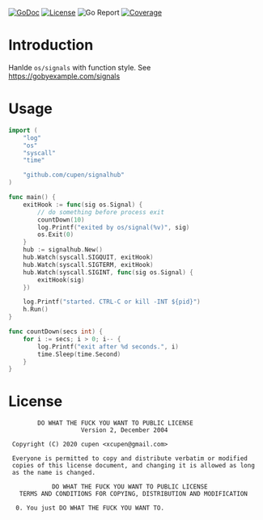 [![GoDoc][doc]][doc-to] 
[![License][license]][license-to] 
![Go Report][status]
[![Coverage][cover]][cover-to]

[status]: https://goreportcard.com/badge/github.com/cupen/signalhub?style=flat-square
[doc]:    https://godoc.org/github.com/cupen/signalhub?status.svg
[doc-to]: https://pkg.go.dev/github.com/cupen/signalhub
[license]:  https://img.shields.io/badge/license-WTFPL-blue.svg
[license-to]: LICENSE
[cover]:    https://codecov.io/gh/cupen/signalhub/branch/master/graph/badge.svg?token=HQODXQHLK3
[cover-to]: https://codecov.io/gh/cupen/signalhub

# Introduction
Hanlde `os/signals` with function style. See https://gobyexample.com/signals

# Usage

```go
import (
	"log"
	"os"
	"syscall"
	"time"

	"github.com/cupen/signalhub"
)

func main() {
	exitHook := func(sig os.Signal) {
		// do something before process exit
		countDown(10)
		log.Printf("exited by os/signal(%v)", sig)
		os.Exit(0)
	}
	hub := signalhub.New()
	hub.Watch(syscall.SIGQUIT, exitHook)
	hub.Watch(syscall.SIGTERM, exitHook)
	hub.Watch(syscall.SIGINT, func(sig os.Signal) {
		exitHook(sig)
	})

	log.Printf("started. CTRL-C or kill -INT ${pid}")
	h.Run()
}

func countDown(secs int) {
	for i := secs; i > 0; i-- {
		log.Printf("exit after %d seconds.", i)
		time.Sleep(time.Second)
	}
}

```

# License
```
        DO WHAT THE FUCK YOU WANT TO PUBLIC LICENSE 
                    Version 2, December 2004 

 Copyright (C) 2020 cupen <xcupen@gmail.com> 

 Everyone is permitted to copy and distribute verbatim or modified 
 copies of this license document, and changing it is allowed as long 
 as the name is changed. 

            DO WHAT THE FUCK YOU WANT TO PUBLIC LICENSE 
   TERMS AND CONDITIONS FOR COPYING, DISTRIBUTION AND MODIFICATION 

  0. You just DO WHAT THE FUCK YOU WANT TO.
```